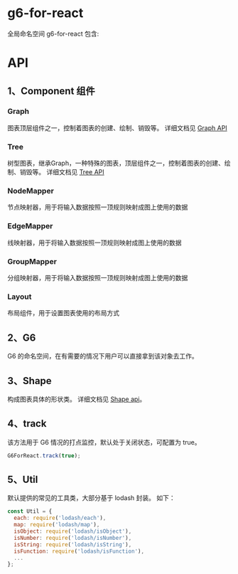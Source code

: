 # g6-for-react

全局命名空间 g6-for-react 包含:

# API

## 1、Component 组件

### Graph

图表顶层组件之一，控制着图表的创建、绘制、销毁等。 详细文档见 [Graph API](../api/graph.md)

### Tree

树型图表，继承Graph，一种特殊的图表，顶层组件之一，控制着图表的创建、绘制、销毁等。 详细文档见 [Tree API](../api/tree.md)

### NodeMapper

节点映射器，用于将输入数据按照一顶规则映射成图上使用的数据

### EdgeMapper

线映射器，用于将输入数据按照一顶规则映射成图上使用的数据

### GroupMapper

分组映射器，用于将输入数据按照一顶规则映射成图上使用的数据

### Layout

布局组件，用于设置图表使用的布局方式

## 2、G6
G6 的命名空间，在有需要的情况下用户可以直接拿到该对象去工作。

## 3、Shape
构成图表具体的形状类。
详细文档见 [Shape api](shape.md)。

## 4、track
该方法用于 G6 情况的打点监控，默认处于关闭状态，可配置为 true。
```js
G6ForReact.track(true);
```

## 5、Util
默认提供的常见的工具类，大部分基于 lodash 封装。
如下：
```js
const Util = {
  each: require('lodash/each'),
  map: require('lodash/map'),
  isObject: require('lodash/isObject'),
  isNumber: require('lodash/isNumber'),
  isString: require('lodash/isString'),
  isFunction: require('lodash/isFunction'),
  ...
};
```
